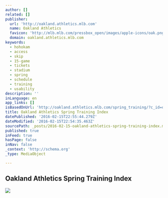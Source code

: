 ```yaml
---
author: []
related: []
publisher:
  url: 'http://oakland.athletics.mlb.com'
  name: Oakland Athletics
  favicon: 'http://mlb.mlb.com/pressbox_open/images/apple-icons/oak.png'
  domain: oakland.athletics.mlb.com
keywords:
  - hohokam
  - access
  - skip
  - 15-game
  - tickets
  - stadium
  - spring
  - schedule
  - training
  - usability
description: ''
inLanguage: en
app_links: []
isBasedOnUrl: 'http://oakland.athletics.mlb.com/spring_training/?c_id=oak'
title: Oakland Athletics Spring Training Index
datePublished: '2016-02-15T22:55:44.279Z'
dateModified: '2016-02-15T22:54:35.463Z'
sourcePath: _posts/2016-02-15-oakland-athletics-spring-training-index.md
published: true
inFeed: true
hasPage: false
inNav: false
_context: 'http://schema.org'
_type: MediaObject

---
```

<article style=""><h1>Oakland Athletics Spring Training Index</h1><img src="http://oakland.athletics.mlb.com/mlb/images/team_logos/social_media/og_1200x630_image/oak_1200x630.jpg" /></article>